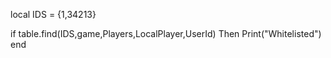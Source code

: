 local IDS = {1,34213}

if table.find(IDS,game,Players,LocalPlayer,UserId) Then
Print("Whitelisted")
end
